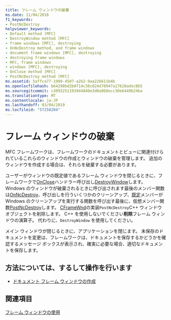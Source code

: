 ```yaml
---
title: フレーム ウィンドウの破棄
ms.date: 11/04/2016
f1_keywords:
- PostNcDestroy
helpviewer_keywords:
- Default method [MFC]
- DestroyWindow method [MFC]
- frame windows [MFC], destroying
- OnNcDestroy method, and frame windows
- document frame windows [MFC], destroying
- destroying frame windows
- MFC, frame windows
- windows [MFC], destroying
- OnClose method [MFC]
- PostNcDestroy method [MFC]
ms.assetid: 5affca77-1999-4507-a2b2-9aa226611b4b
ms.openlocfilehash: b64298bd2b0f14c30c824d78947a17628adec8b5
ms.sourcegitcommit: c3093251193944840e3d0a068ecc30e6449624ba
ms.translationtype: MT
ms.contentlocale: ja-JP
ms.lasthandoff: 03/04/2019
ms.locfileid: "57258204"
---
```

# <a name="destroying-frame-windows"></a>フレーム ウィンドウの破棄

MFC フレームワークは、フレームワークのドキュメントとビューに関連付けられているこれらのウィンドウの作成とウィンドウの破棄を管理します。 追加のウィンドウを作成する場合は、それらを破棄する必要があります。

ユーザーがウィンドウの既定値であるフレーム ウィンドウを閉じるときに、フレームワークで[OnClose](../mfc/reference/cwnd-class.md#onclose)ハンドラー呼び出し[DestroyWindow](../mfc/reference/cwnd-class.md#destroywindow)します。 Windows のウィンドウが破棄されるときに呼び出されます最後のメンバー関数は[OnNcDestroy](../mfc/reference/cwnd-class.md#onncdestroy)、呼び出しを行ういくつかのクリーンアップ、[既定](../mfc/reference/cwnd-class.md#default)メンバーが Windows のクリーンアップを実行する関数を呼び出す最後に、仮想メンバー関数[PostNcDestroy](../mfc/reference/cwnd-class.md#postncdestroy)します。 [CFrameWnd](../mfc/reference/cframewnd-class.md)の実装`PostNcDestroy`C++ ウィンドウ オブジェクトを削除します。 C++ を使用しないでください**削除**フレーム ウィンドウの演算子。 代わりに、`DestroyWindow` を使用してください。

メイン ウィンドウが閉じるときに、アプリケーションを閉じます。 未保存のドキュメントを変更は、フレームワークは、ドキュメントを保存するかどうかを確認するメッセージ ボックスが表示され、確実に必要な場合、適切なドキュメントを保存します。

## <a name="what-do-you-want-to-know-more-about"></a>方法については、するして操作を行います

- [ドキュメント フレーム ウィンドウの作成](../mfc/creating-document-frame-windows.md)

## <a name="see-also"></a>関連項目

[フレーム ウィンドウの使用](../mfc/using-frame-windows.md)
